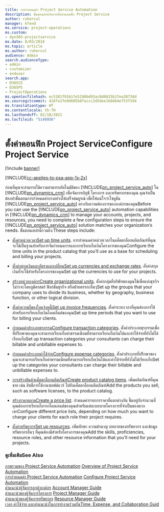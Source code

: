 ```yaml
---
title: การกำหนดค่า Project Service Automation
description: ขั้นตอนสำหรับการตั้งค่าคอนฟิก Project Service
author: ruhercul
manager: kfend
ms.service: project-operations
ms.custom:
- dyn365-projectservice
ms.date: 8/03/2018
ms.topic: article
ms.author: ruhercul
audience: Admin
search.audienceType:
- admin
- customizer
- enduser
search.app:
- D365CE
- D365PS
- ProjectOperations
ms.openlocfilehash: ec5381f91b1fe5198bd93ac8d6015b1fea38738d
ms.sourcegitcommit: 418fa1fe9d605b8faccc2d5dee1b04b4e753f194
ms.translationtype: HT
ms.contentlocale: th-TH
ms.lasthandoff: 02/10/2021
ms.locfileid: "5146956"
---
```

# <a name="configure-project-service"></a><span data-ttu-id="14828-103">ตั้งค่าคอนฟิก Project Service</span><span class="sxs-lookup"><span data-stu-id="14828-103">Configure Project Service</span></span>

[!include [banner](../includes/psa-now-project-operations.md)]

[!INCLUDE[cc-applies-to-psa-app-1x-2x](../includes/cc-applies-to-psa-app-1x-2x.md)]

<span data-ttu-id="14828-104">ก่อนที่คุณจะสามารถใช้ความสามารถอัตโนมัติของ [!INCLUDE[pn_project_service_auto](../includes/pn-project-service-auto.md)] ใน [!INCLUDE[pn_dynamics_crm](../includes/pn-dynamics-crm.md)] เพื่อจัดการบัญชี โครงการ และทรัพยากรของคุณ คุณจำเป็นต้องทำขั้นตอนการกำหนดค่าบางอย่างให้เสร็จสมบูรณ์ เพื่อให้แน่ใจว่าโซลูชัน [!INCLUDE[pn_project_service_auto](../includes/pn-project-service-auto.md)] ตรงกับความต้องการขององค์กรของคุณ</span><span class="sxs-lookup"><span data-stu-id="14828-104">Before you can use the [!INCLUDE[pn_project_service_auto](../includes/pn-project-service-auto.md)] automation capabilities in [!INCLUDE[pn_dynamics_crm](../includes/pn-dynamics-crm.md)] to manage your accounts, projects, and resources, you need to complete a few configuration steps to ensure the [!INCLUDE[pn_project_service_auto](../includes/pn-project-service-auto.md)] solution matches your organization’s needs.</span></span> <span data-ttu-id="14828-105">ขั้นตอนเหล่านี้รวมถึง:</span><span class="sxs-lookup"><span data-stu-id="14828-105">These steps include:</span></span>  
  
-   <span data-ttu-id="14828-106">[ตั้งค่าหน่วยเวลา](../psa/set-up-time-units.md)</span><span class="sxs-lookup"><span data-stu-id="14828-106">[Set up time units](../psa/set-up-time-units.md).</span></span> <span data-ttu-id="14828-107">การกำหนดค่าหน่วยเวลาในแค็ตตาล็อกผลิตภัณฑ์ที่คุณจะใช้เป็นฐานสำหรับการจัดกำหนดการและการเรียกเก็บเงินโครงการของคุณ</span><span class="sxs-lookup"><span data-stu-id="14828-107">Configure the time units in the product catalog that you’ll use as a base for scheduling and billing your projects.</span></span>  
  
-   <span data-ttu-id="14828-108">[ตั้งค่าสกุลเงินและอัตราแลกเปลี่ยน](../psa/set-up-currencies-exchange-rates.md)</span><span class="sxs-lookup"><span data-stu-id="14828-108">[Set up currencies and exchange rates](../psa/set-up-currencies-exchange-rates.md).</span></span> <span data-ttu-id="14828-109">ตั้งค่าสกุลเงินที่จะใช้สำหรับโครงการของคุณ</span><span class="sxs-lookup"><span data-stu-id="14828-109">Set up the currencies to use for your projects.</span></span>  
  
-   <span data-ttu-id="14828-110">[สร้างหน่วยองค์กร](../psa/create-organizational-units.md)</span><span class="sxs-lookup"><span data-stu-id="14828-110">[Create organizational units](../psa/create-organizational-units.md).</span></span> <span data-ttu-id="14828-111">ตั้งค่ากลุ่มที่บริษัทของคุณใช้เพื่อแบ่งธุรกิจ ไม่ว่าจะโดยภูมิศาสตร์ ฟังก์ชันธุรกิจ หรือฝ่ายตรรกะอื่นๆ</span><span class="sxs-lookup"><span data-stu-id="14828-111">Set up the groups that your company uses to divide its business, whether by geography, business function, or other logical division.</span></span>  
  
-   <span data-ttu-id="14828-112">[ตั้งค่าความถี่ของใบแจ้งหนี้](../psa/set-up-invoice-frequencies.md)</span><span class="sxs-lookup"><span data-stu-id="14828-112">[Set up invoice frequencies](../psa/set-up-invoice-frequencies.md).</span></span> <span data-ttu-id="14828-113">ตั้งค่าระยะเวลาที่คุณต้องการใช้สำหรับการเรียกเก็บเงินไคลเอ็นต์ของคุณ</span><span class="sxs-lookup"><span data-stu-id="14828-113">Set up time periods that you want to use for billing your clients.</span></span>  
  
-   <span data-ttu-id="14828-114">[กำหนดค่าประเภทธุรกรรม](../psa/configure-transaction-categories.md)</span><span class="sxs-lookup"><span data-stu-id="14828-114">[Configure transaction categories](../psa/configure-transaction-categories.md).</span></span> <span data-ttu-id="14828-115">ตั้งค่าประเภทธุรกรรมเพื่อที่ปรึกษาของคุณจะสามารถเรียกเก็บค่าธรรมเนียมที่สามารถเรียกเก็บเงินได้และค่าใช้จ่ายที่ยังไม่ได้เรียกเก็บ</span><span class="sxs-lookup"><span data-stu-id="14828-115">Set up transaction categories your consultants can charge their billable and unbillable expenses to.</span></span>  
  
-   <span data-ttu-id="14828-116">[กำหนดค่าประเภทค่าใช้จ่าย](../psa/configure-expense-categories.md)</span><span class="sxs-lookup"><span data-stu-id="14828-116">[Configure expense categories](../psa/configure-expense-categories.md).</span></span> <span data-ttu-id="14828-117">ตั้งค่าประเภทที่ปรึกษาของคุณจะสามารถเรียกเก็บค่าธรรมเนียมที่สามารถเรียกเก็บเงินได้และค่าใช้จ่ายที่ยังไม่ได้เรียกเก็บ</span><span class="sxs-lookup"><span data-stu-id="14828-117">Set up the categories your consultants can charge their billable and unbillable expenses to.</span></span>  
  
-   <span data-ttu-id="14828-118">[การสร้างสินค้าแค็ตตาล็อกผลิตภัณฑ์](../psa/create-product-catalog-items.md)</span><span class="sxs-lookup"><span data-stu-id="14828-118">[Create product catalog items](../psa/create-product-catalog-items.md).</span></span> <span data-ttu-id="14828-119">เพิ่มผลิตภัณฑ์ที่คุณขาย เช่น สิทธิ์การใช้งานซอฟต์แวร์ ไปยังแค็ตตาล็อกผลิตภัณฑ์</span><span class="sxs-lookup"><span data-stu-id="14828-119">Add the products you sell, such as software licenses, to the product catalog.</span></span>  
  
-   <span data-ttu-id="14828-120">[สร้างราคาตลาด](../psa/create-price-list.md)</span><span class="sxs-lookup"><span data-stu-id="14828-120">[Create a price list](../psa/create-price-list.md).</span></span> <span data-ttu-id="14828-121">กำหนดค่ารายการราคาที่แตกต่างกัน ขึ้นอยู่กับจำนวนที่คุณต้องการเรียกเก็บจากไคลเอนต์ของคุณสำหรับแต่ละบทบาทโครงการที่จำเป็นของพวกเขา</span><span class="sxs-lookup"><span data-stu-id="14828-121">Configure different price lists, depending on how much you want to charge your clients for each role their project requires.</span></span>  
  
-   <span data-ttu-id="14828-122">[ตั้งค่าทรัพยากร](../psa/set-up-resources.md)</span><span class="sxs-lookup"><span data-stu-id="14828-122">[Set up resources](../psa/set-up-resources.md).</span></span> <span data-ttu-id="14828-123">เพิ่มทักษะ ความชำนาญ บทบาทของทรัพยากร และข้อมูลทรัพยากรอื่นๆ ที่คุณต้องมีสำหรับโครงการของคุณ</span><span class="sxs-lookup"><span data-stu-id="14828-123">Add the skills, proficiencies, resource roles, and other resource information that you’ll need for your projects.</span></span>  
  
### <a name="see-also"></a><span data-ttu-id="14828-124">ดูเพิ่มเติม</span><span class="sxs-lookup"><span data-stu-id="14828-124">See Also</span></span>  
 <span data-ttu-id="14828-125">[ภาพรวมของ Project Service Automation](../psa/overview.md) </span><span class="sxs-lookup"><span data-stu-id="14828-125">[Overview of Project Service Automation](../psa/overview.md) </span></span>  
 <span data-ttu-id="14828-126">[การกำหนดค่า Project Service Automation](../psa/configure.md) </span><span class="sxs-lookup"><span data-stu-id="14828-126">[Configure Project Service Automation](../psa/configure.md) </span></span>  
 <span data-ttu-id="14828-127">[คำแนะนำผู้จัดการลูกค้าองค์กร](../psa/account-manager-guide.md) </span><span class="sxs-lookup"><span data-stu-id="14828-127">[Account Manager Guide](../psa/account-manager-guide.md) </span></span>  
 <span data-ttu-id="14828-128">[คำแนะนำของผู้จัดการโครงการ](../psa/project-manager-guide.md) </span><span class="sxs-lookup"><span data-stu-id="14828-128">[Project Manager Guide](../psa/project-manager-guide.md) </span></span>  
 <span data-ttu-id="14828-129">[คำแนะนำของผู้จัดการทรัพยากร](../psa/resource-manager-guide.md) </span><span class="sxs-lookup"><span data-stu-id="14828-129">[Resource Manager Guide](../psa/resource-manager-guide.md) </span></span>  
 [<span data-ttu-id="14828-130">เวลา ค่าใช้จ่าย และคำแนะนำในการทำงานร่วมกัน</span><span class="sxs-lookup"><span data-stu-id="14828-130">Time, Expense, and Collaboration Guid</span></span>](../psa/time-expense-collaboration-guide.md)
